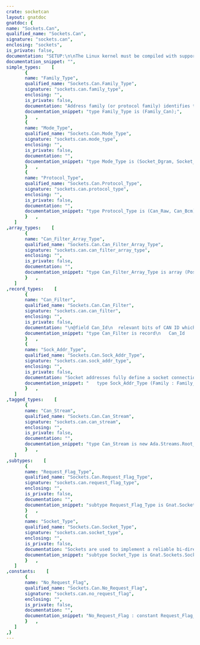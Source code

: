 ```yaml
---
crate: socketcan
layout: gnatdoc
gnatdoc: {
name: "Sockets.Can",
qualified_name: "Sockets.Can",
signature: "sockets.can",
enclosing: "sockets",
is_private: false,
documentation: "SETUP:\n\nThe Linux kernel must be compiled with support for SocketCAN\n(\"can\" and \"can_raw\" modules) with a driver for your specific CAN\ncontroller interface.  There is a virtual CAN driver for testing\npurposes which can be loaded and created in Linux with the\ncommands below.\n\n$ modprobe can\n$ modprobe can_raw\n$ modprobe vcan\n$ sudo ip link add dev vcan0 type vcan\n$ sudo ip link set up vcan0\n$ ip link show vcan0\n3: vcan0: <NOARP,UP,LOWER_UP> mtu 16 qdisc noqueue state UNKNOWN \n    link/can\n\nEXAMPLES:\n\nThe following code snippet is a working example of the SocketCAN\nAPI that sends a packet using the raw interface. It is based on\nthe notes documented in the Linux Kernel.\n\nwith Gnat.Sockets;\nwith Sockets.Can;\nwith Sockets.Can_Frame;\nprocedure Socketcan_Test is\n   Socket       : Sockets.Can.Socket_Type;\n   Address      : Sockets.Can.Sock_Addr_Type;\n   Frame        : Sockets.Can_Frame.Can_Frame;\nbegin\n   Sockets.Can.Create_Socket(Socket);\n   Address.If_Index := Sockets.Can.If_Name_To_Index(\"vcan0\");\n   Sockets.Can.Bind_Socket(Socket, Address);\n   frame.can_id  := 16#123#;\n   frame.can_dlc := 2;\n   frame.Data(0) := 16#11#;\n   frame.Data(1) := 16#22#;\n   Sockets.Can.Send_Socket(Socket, Frame);\nend Socketcan_Test;\n\nThe packet can be analyzed on the vcan0 interface using the\ncandump utility which is part of the SocketCAN can-utils package.\nOn another shell, type the following command to view the output of\nthe program ablve.\n\n$ candump vcan0\n  vcan0  123  [2] 11 22",
documentation_snippet: "",
simple_types:    [
       {
       name: "Family_Type",
       qualified_name: "Sockets.Can.Family_Type",
       signature: "sockets.can.family_type",
       enclosing: "",
       is_private: false,
       documentation: "Address family (or protocol family) identifies the\ncommunication domain and groups protocols with similar address\nformats.  This is represented as the \"domain\" parameter in the\nsocket(2) man page.\n\n@enum Family_Can",
       documentation_snippet: "type Family_Type is (Family_Can);",
       }   ,
       {
       name: "Mode_Type",
       qualified_name: "Sockets.Can.Mode_Type",
       signature: "sockets.can.mode_type",
       enclosing: "",
       is_private: false,
       documentation: "",
       documentation_snippet: "type Mode_Type is (Socket_Dgram, Socket_Raw);",
       }   ,
       {
       name: "Protocol_Type",
       qualified_name: "Sockets.Can.Protocol_Type",
       signature: "sockets.can.protocol_type",
       enclosing: "",
       is_private: false,
       documentation: "",
       documentation_snippet: "type Protocol_Type is (Can_Raw, Can_Bcm);",
       }   ,
   ]
,array_types:    [
       {
       name: "Can_Filter_Array_Type",
       qualified_name: "Sockets.Can.Can_Filter_Array_Type",
       signature: "sockets.can.can_filter_array_type",
       enclosing: "",
       is_private: false,
       documentation: "",
       documentation_snippet: "type Can_Filter_Array_Type is array (Positive range <>) of Can_Filter;",
       }   ,
   ]
,record_types:    [
       {
       name: "Can_Filter",
       qualified_name: "Sockets.Can.Can_Filter",
       signature: "sockets.can.can_filter",
       enclosing: "",
       is_private: false,
       documentation: "\n@field Can_Id\n  relevant bits of CAN ID which are not masked out.\n@field Can_Mask\n  CAN mask (see description)",
       documentation_snippet: "type Can_Filter is record\n   Can_Id   : aliased Can_Frame.Can_Id_Type;\n   Can_Mask : aliased Can_Frame.Can_Id_Type;\nend record;",
       }   ,
       {
       name: "Sock_Addr_Type",
       qualified_name: "Sockets.Can.Sock_Addr_Type",
       signature: "sockets.can.sock_addr_type",
       enclosing: "",
       is_private: false,
       documentation: "Socket addresses fully define a socket connection with protocol family,\nan Internet address and a port.\n\n@field Family\n@field If_Index",
       documentation_snippet: "   type Sock_Addr_Type (Family : Family_Type := Family_Can) is record\n      case Family is\n	 when Family_Can =>\n	    If_Index : Natural := 0;\n      end case;\n   end record;",
       }   ,
   ]
,tagged_types:    [
       {
       name: "Can_Stream",
       qualified_name: "Sockets.Can.Can_Stream",
       signature: "sockets.can.can_stream",
       enclosing: "",
       is_private: false,
       documentation: "",
       documentation_snippet: "type Can_Stream is new Ada.Streams.Root_Stream_Type with private;",
       }   ,
   ]
,subtypes:    [
       {
       name: "Request_Flag_Type",
       qualified_name: "Sockets.Can.Request_Flag_Type",
       signature: "sockets.can.request_flag_type",
       enclosing: "",
       is_private: false,
       documentation: "",
       documentation_snippet: "subtype Request_Flag_Type is Gnat.Sockets.Request_Flag_Type;",
       }   ,
       {
       name: "Socket_Type",
       qualified_name: "Sockets.Can.Socket_Type",
       signature: "sockets.can.socket_type",
       enclosing: "",
       is_private: false,
       documentation: "Sockets are used to implement a reliable bi-directional\npoint-to-point, datagram-based connection between\nhosts.",
       documentation_snippet: "subtype Socket_Type is Gnat.Sockets.Socket_Type;",
       }   ,
   ]
,constants:    [
       {
       name: "No_Request_Flag",
       qualified_name: "Sockets.Can.No_Request_Flag",
       signature: "sockets.can.no_request_flag",
       enclosing: "",
       is_private: false,
       documentation: "",
       documentation_snippet: "No_Request_Flag : constant Request_Flag_Type := Gnat.Sockets.No_Request_Flag;",
       }   ,
   ]
,}
---
```

